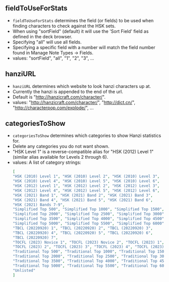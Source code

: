 ## fieldToUseForStats

* ``fieldToUseForStats`` determines the field (or fields) to be used when finding characters to check against the HSK sets.
* When using "sortField" (default) it will use the 'Sort Field' field as defined in the deck browser.
* Specifying "all" will use all fields.
* Specifying a specific field with a number will match the field number found in Manage Note Types -> Fields.
* values: "sortField", "all", "1", "2", "3", ...

## hanziURL

* ``hanziURL`` determines which website to look hanzi characters up at.
* Currently the hanzi is appended to the end of the url.
* Default is "http://hanzicraft.com/character/".
* values: "http://hanzicraft.com/character/", "http://dict.cn/", "http://characterpop.com/explode/", ...

## categoriesToShow

* ``categoriesToShow`` determines which categories to show Hanzi statistics for.
* Delete any categories you do not want shown.
* "HSK Level 1" is a reverse-compatible alias for "HSK (2012) Level 1" (similar alias available for Levels 2 through 6).
* values: A list of category strings:
  ```json
  [
  "HSK (2010) Level 1", "HSK (2010) Level 2", "HSK (2010) Level 3",
  "HSK (2010) Level 4", "HSK (2010) Level 5", "HSK (2010) Level 6",
  "HSK (2012) Level 1", "HSK (2012) Level 2", "HSK (2012) Level 3",
  "HSK (2012) Level 4", "HSK (2012) Level 5", "HSK (2012) Level 6",
  "HSK (2021) Band 1", "HSK (2021) Band 2", "HSK (2021) Band 3",
  "HSK (2021) Band 4", "HSK (2021) Band 5", "HSK (2021) Band 6",
  "HSK (2021) Bands 7-9",
  "Simplified Top 500", "Simplified Top 1000", "Simplified Top 1500",
  "Simplified Top 2000", "Simplified Top 2500", "Simplified Top 3000",
  "Simplified Top 3500", "Simplified Top 4000", "Simplified Top 4500",
  "Simplified Top 5000", "Simplified Top 5500", "Simplified Top 6000",
  "TBCL (20220920) 1", "TBCL (20220920) 2", "TBCL (20220920) 3",
  "TBCL (20220920) 4", "TBCL (20220920) 5", "TBCL (20220920) 6",
  "TBCL (20220920) 7",
  "TOCFL (2023) Novice 1", "TOCFL (2023) Novice 2", "TOCFL (2023) 1",
  "TOCFL (2023) 2", "TOCFL (2023) 3", "TOCFL (2023) 4", "TOCFL (2023) 5",
  "Traditional Top 500", "Traditional Top 1000", "Traditional Top 1500",
  "Traditional Top 2000", "Traditional Top 2500", "Traditional Top 3000",
  "Traditional Top 3500", "Traditional Top 4000", "Traditional Top 4500",
  "Traditional Top 5000", "Traditional Top 5500", "Traditional Top 6000",
  "Unlisted"
  ]
  ```

